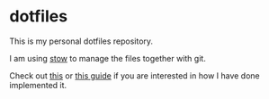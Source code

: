 # dotfiles

This is my personal dotfiles repository.

I am using [stow](https://www.gnu.org/software/stow/) to manage the files together with git.

Check out [this](http://www.garin.io/dotfiles-with-stow) or [this guide](https://alexpearce.me/2016/02/managing-dotfiles-with-stow/) if you are interested in how I have done implemented it.
